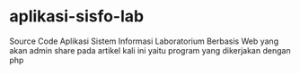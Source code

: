# aplikasi-sisfo-lab
Source Code Aplikasi Sistem Informasi Laboratorium Berbasis Web yang akan admin share pada artikel kali ini yaitu program yang dikerjakan dengan php
